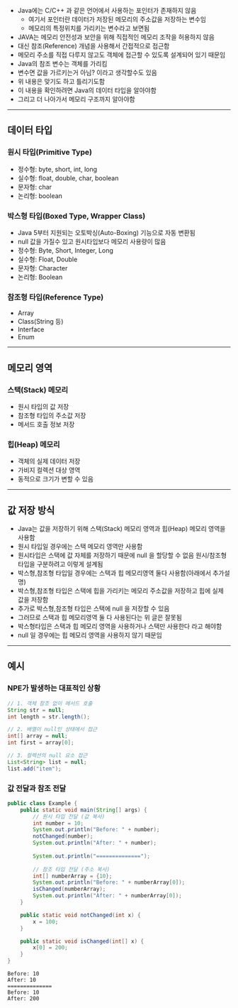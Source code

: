 - Java에는 C/C++ 과 같은 언어에서 사용하는 포인터가 존재하지 않음
	- 여기서 포인터란 데이터가 저장된 메모리의 주소값을 저장하는 변수임
	- 메모리의 특정위치를 가리키는 변수라고 보면됨
- JAVA는 메모리 안전성과 보안을 위해 직접적인 메모리 조작을 허용하지 않음
- 대신 참조(Reference) 개념을 사용해서 간접적으로 접근함
- 메모리 주소를 직접 다루지 않고도 객체에 접근할 수 있도록 설계되어 있기 때문임
- Java의 참조 변수는 객체를 가리킴
- 변수면 값을 가르키는거 아님? 이라고 생각할수도 있음
- 위 내용은 맞기도 하고 틀리기도함
- 이 내용을 확인하려면 Java의 데이터 타입을 알아야함
- 그리고 더 나아가서 메모리 구조까지 알아야함

---

## 데이터 타입
### 원시 타입(Primitive Type)
- 정수형: byte, short, int, long
- 실수형: float, double, char, boolean
- 문자형: char
- 논리형: boolean
### 박스형 타입(Boxed Type, Wrapper Class)
- Java 5부터 지원되는 오토박싱(Auto-Boxing) 기능으로 자동 변환됨
- null 값을 가질수 있고 원시타입보다 메모리 사용량이 많음
- 정수형: Byte, Short, Integer, Long
- 실수형: Float, Double
- 문자형: Character
- 논리형: Boolean
### 참조형 타입(Reference Type)
- Array
- Class(String 등)
- Interface
- Enum

---

## 메모리 영역
### 스택(Stack) 메모리
- 원시 타입의 값 저장
- 참조형 타입의 주소값 저장
- 메서드 호출 정보 저장
### 힙(Heap) 메모리
- 객체의 실제 데이터 저장
- 가비지 컬렉션 대상 영역
- 동적으로 크기가 변할 수 있음

---

## 값 저장 방식

- Java는 값을 저장하기 위해 스택(Stack) 메모리 영역과 힙(Heap) 메모리 영역을 사용함
- 원시 타입일 경우에는 스택 메모리 영역만 사용함
- 원시타입은 스택에 값 자체를 저장하기 때문에 null 을 할당할 수 없음
  원시/참조형타입을 구분하려고 이렇게 설계됨
- 박스형,참조형 타입일 경우에는 스택과 힙 메모리영역 둘다 사용함(아래에서 추가설명)
- 박스형,참조형 타입은 스택에 힙을 가리키는 메모리 주소값을 저장하고
  힙에 실제 값을 저장함
- 추가로 박스형,참조형 타입은 스택에 null 을 저장할 수 있음
- 그러므로 스택과 힙 메모리영역 둘 다 사용된다는 위 글은 잘못됨
- 박스형타입은 스택과 힙 메모리 영역을 사용하거나 스택만 사용한다 라고 해야함
- null 일 경우에는 힙 메모리 영역을 사용하지 않기 때문임

---

## 예시
### NPE가 발생하는 대표적인 상황
``` java
// 1. 객체 참조 없이 메서드 호출
String str = null;
int length = str.length();

// 2. 배열이 null인 상태에서 접근
int[] array = null;
int first = array[0];

// 3. 컬렉션의 null 요소 접근
List<String> list = null;
list.add("item");
```

### 값 전달과 참조 전달
```java
public class Example {
    public static void main(String[] args) {
        // 원시 타입 전달 (값 복사)
        int number = 10;
        System.out.println("Before: " + number);
        notChanged(number);
        System.out.println("After: " + number);
        
        System.out.println("==============");
        
        // 참조 타입 전달 (주소 복사)
        int[] numberArray = {10};
		System.out.println("Before: " + numberArray[0]);
		isChanged(numberArray);
		System.out.println("After: " + numberArray[0]);
    }

    public static void notChanged(int x) {
        x = 100;
    }

    public static void isChanged(int[] x) {
        x[0] = 200;
    }
}
```
```
Before: 10
After: 10
==============
Before: 10
After: 200
```
